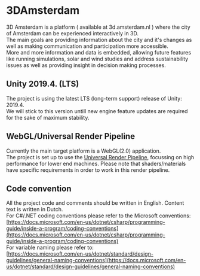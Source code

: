 # 3DAmsterdam

3D Amsterdam is a platform ( available at 3d.amsterdam.nl ) where the city of Amsterdam can be experienced interactively in 3D.<br/>
The main goals are providing information about the city and it's changes as well as making communication and participation more accessible.<br/>
More and more information and data is embedded, allowing future features like running simulations, solar and wind studies and address sustainability issues as well as providing insight in decision making processes.

## Unity 2019.4. (LTS)
The project is using the latest LTS (long-term support) release of Unity: 2019.4.<br/>
We will stick to this version untill new engine feature updates are required for the sake of maximum stability.
## WebGL/Universal Render Pipeline
Currently the main target platform is a WebGL(2.0) application.<br/>
The project is set up to use the [Universal Render Pipeline](https://unity.com/srp/universal-render-pipeline), focussing on high performance for lower end machines. Please note that shaders/materials have specific requirements in order to work in this render pipeline.
## Code convention 
All the project code and comments should be written in English. Content text is written in Dutch.<br/>
For C#/.NET coding conventions please refer to the Microsoft conventions:<br/>
[https://docs.microsoft.com/en-us/dotnet/csharp/programming-guide/inside-a-program/coding-conventions](https://docs.microsoft.com/en-us/dotnet/csharp/programming-guide/inside-a-program/coding-conventions)<br/>
For variable naming please refer to:<br/>
[https://docs.microsoft.com/en-us/dotnet/standard/design-guidelines/general-naming-conventions](https://docs.microsoft.com/en-us/dotnet/standard/design-guidelines/general-naming-conventions)<br/>
